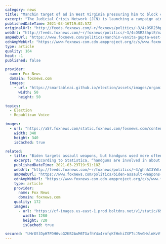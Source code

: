 ```yaml
---
category: news
title: "Manchin target of ad in West Virginia pressuring him to block controversial Biden DOJ nominee"
excerpt: "The Judicial Crisis Network (JCN) is launching a campaign aiming to scuttle the nomination of Vanita Gupta to be the associate attorney general for civil rights by targeting moderate Democratic Sen. Joe Manchin in his home state of West Virginia. "
publishedDateTime: 2021-03-16T19:02:57Z
originalUrl: "http://feeds.foxnews.com/~r/foxnews/politics/~3/4sOSR23hplE/manchin-vanita-gupta-west-virginia-conservatives"
webUrl: "http://feeds.foxnews.com/~r/foxnews/politics/~3/4sOSR23hplE/manchin-vanita-gupta-west-virginia-conservatives"
ampWebUrl: "https://www.foxnews.com/politics/manchin-vanita-gupta-west-virginia-conservatives.amp"
cdnAmpWebUrl: "https://www-foxnews-com.cdn.ampproject.org/c/s/www.foxnews.com/politics/manchin-vanita-gupta-west-virginia-conservatives.amp"
type: article
quality: 164
heat: -1
published: false

provider:
  name: Fox News
  domain: foxnews.com
  images:
    - url: "https://smartableai.github.io/election/assets/images/organizations/foxnews.com-50x50.jpg"
      width: 50
      height: 50

topics:
  - Election
  - Republican Voice

images:
  - url: "https://a57.foxnews.com/static.foxnews.com/foxnews.com/content/uploads/2020/01/340/340/Screen-Shot-2020-01-15-at-11.36.03-AM.png?ve=1&tl=1"
    width: 340
    height: 340
    isCached: true

related:
  - title: "Biden targets assault weapons, but handguns used more often in mass shootings"
    excerpt: "According to Statistica, “handguns are involved in about 78% of mass shootings” in the United States between 1985 and 2021, making them the most common weapon used in these tragedies."
    publishedDateTime: 2021-03-23T19:51:18Z
    webUrl: "http://feeds.foxnews.com/~r/foxnews/politics/~3/ghnAI3YWleg/biden-assault-weapons-ban-fbi-data-handguns-mass-shootings"
    ampWebUrl: "https://www.foxnews.com/politics/biden-assault-weapons-ban-fbi-data-handguns-mass-shootings.amp"
    cdnAmpWebUrl: "https://www-foxnews-com.cdn.ampproject.org/c/s/www.foxnews.com/politics/biden-assault-weapons-ban-fbi-data-handguns-mass-shootings.amp"
    type: article
    provider:
      name: Fox News
      domain: foxnews.com
    quality: 172
    images:
      - url: "https://cf-images.us-east-1.prod.boltdns.net/v1/static/694940094001/907a1e05-e26f-45ee-9a49-4573dc795e75/e77cfc3a-e762-4658-80ba-692cd101567a/1280x720/match/image.jpg"
        width: 1280
        height: 720
        isCached: true

secured: "UHrOSlDpH7PDH6voG2KB2AuM6TGafhY4x4rmfqKfHnhiZXFTcJ5vGHslmKvVfuFO7eqrkM0xh1Jh2/38q+Fpocm49I0LSnJxbvTb66hz/Gpy3fTcBH1/v+z649KDdGO54NZJVPaGBlSklK4oMuBjmPzowA/I80eSEh4ZzDJH6yTTQ40M3CbpxpdNDWstEkL8BGeCw+OjAkpCQLAz2HEPaQtRrab31DX42Yk3bvUfz6BbKLr662MmsGP5quFKVLz3kIP9oaZfSckzrc0FuR+GW4/GsYS5kExK5Ogty80VbBg4VUGFY6tAC6tDOdiswVdzNYwlUlCOlr+Af4noU/NOSmdFkfmhpxRldJBnCmzmkK0=;lAiIdQUtqzGIHBKm7fgarA=="
---
```


